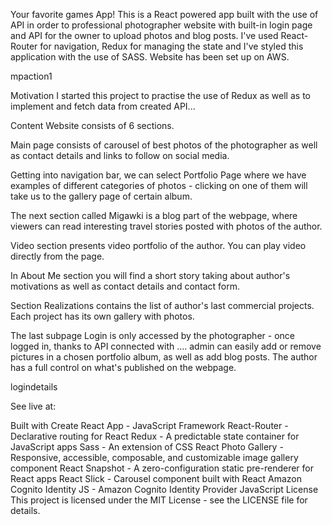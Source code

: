 Your favorite games App!
This is a React powered app built with the use of API in order to 
professional photographer website with built-in login page and API for the owner to upload photos and blog posts. I've used React-Router for navigation, Redux for managing the state and I've styled this application with the use of SASS. Website has been set up on AWS.

mpaction1

Motivation
I started this project to practise the use of Redux as well as to implement and fetch data from created API...

Content
Website consists of 6 sections.

Main page consists of carousel of best photos of the photographer as well as contact details and links to follow on social media.

Getting into navigation bar, we can select Portfolio Page where we have examples of different categories of photos - clicking on one of them will take us to the gallery page of certain album.

The next section called Migawki is a blog part of the webpage, where viewers can read interesting travel stories posted with photos of the author.

Video section presents video portfolio of the author. You can play video directly from the page.

In About Me section you will find a short story taking about author's motivations as well as contact details and contact form.

Section Realizations contains the list of author's last commercial projects. Each project has its own gallery with photos.

The last subpage Login is only accessed by the photographer - once logged in, thanks to API connected with .... admin can easily add or remove pictures in a chosen portfolio album, as well as add blog posts. The author has a full control on what's published on the webpage.

logindetails

See live at:

Built with
Create React App - JavaScript Framework
React-Router - Declarative routing for React
Redux - A predictable state container for JavaScript apps
Sass - An extension of CSS
React Photo Gallery - Responsive, accessible, composable, and customizable image gallery component
React Snapshot - A zero-configuration static pre-renderer for React apps
React Slick - Carousel component built with React
Amazon Cognito Identity JS - Amazon Cognito Identity Provider JavaScript
License
This project is licensed under the MIT License - see the LICENSE file for details.
